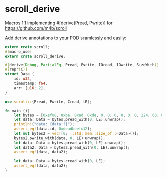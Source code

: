 # scroll_derive

Macros 1.1 implementing #[derive(Pread, Pwrite)] for https://github.com/m4b/scroll

Add derive annotations to your POD seamlessly and easily:

```rust
extern crate scroll;
#[macro_use]
extern crate scroll_derive;

#[derive(Debug, PartialEq, Pread, Pwrite, IOread, IOwrite, SizeWith)]
#[repr(C)]
struct Data {
    id: u32,
    timestamp: f64,
    arr: [u16; 2],
}

use scroll::{Pread, Pwrite, Cread, LE};

fn main (){
    let bytes = [0xefu8, 0xbe, 0xad, 0xde, 0, 0, 0, 0, 0, 0, 224, 63, 0xad, 0xde, 0xef, 0xbe];
    let data: Data = bytes.pread_with(0, LE).unwrap();
    println!("data: {data:?}");
    assert_eq!(data.id, 0xdeadbeefu32);
    let mut bytes2 = vec![0; ::std::mem::size_of::<Data>()];
    bytes2.pwrite_with(data, 0, LE).unwrap();
    let data: Data = bytes.pread_with(0, LE).unwrap();
    let data2: Data = bytes2.pread_with(0, LE).unwrap();
    assert_eq!(data, data2);

    let data: Data = bytes.cread_with(0, LE);
    assert_eq!(data, data2);
}
```
